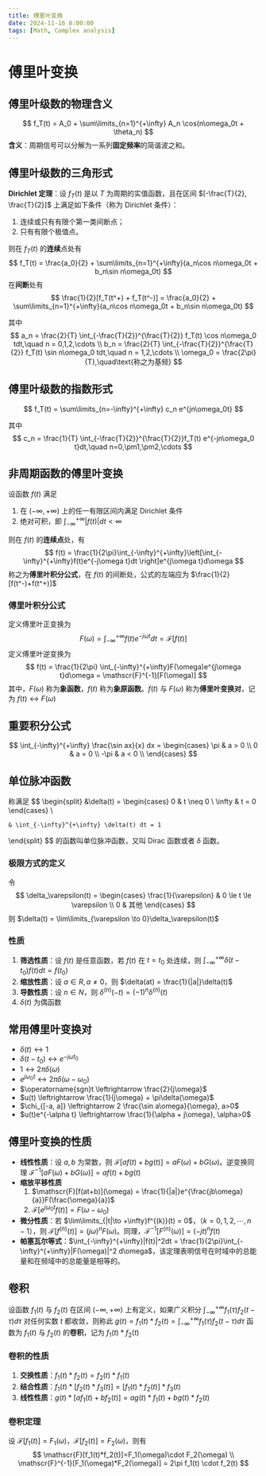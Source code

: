 ```yaml
---
title: 傅里叶变换
date: 2024-11-16 8:00:00
tags: [Math, Complex analysis]
---
```


# 傅里叶变换

## 傅里叶级数的物理含义

$$
f_T(t) = A_0 + \sum\limits_{n=1}^{+\infty} A_n \cos(n\omega_0t + \theta_n)
$$
**含义**：周期信号可以分解为一系列**固定频率**的简谐波之和。

## 傅里叶级数的三角形式

**Dirichlet 定理**：设 $f_T(t)$ 是以 $T$ 为周期的实值函数，且在区间 $[-\frac{T}{2}, \frac{T}{2}]$ 上满足如下条件（称为 Dirichlet 条件）：

1. 连续或只有有限个第一类间断点；
2. 只有有限个极值点。

则在 $f_T(t)$ 的**连续**点处有
$$
f_T(t) = \frac{a_0}{2} + \sum\limits_{n=1}^{+\infty}(a_n\cos n\omega_0t + b_n\sin n\omega_0t)
$$
在**间断**处有
$$
\frac{1}{2}[f_T(t^+) + f_T(t^-)] = \frac{a_0}{2} + \sum\limits_{n=1}^{+\infty}(a_n\cos n\omega_0t + b_n\sin n\omega_0t)
$$

其中
$$
a_n = \frac{2}{T} \int_{-\frac{T}{2}}^{\frac{T}{2}} f_T(t) \cos n\omega_0 tdt,\quad n = 0,1,2,\cdots \\
b_n = \frac{2}{T} \int_{-\frac{T}{2}}^{\frac{T}{2}} f_T(t) \sin n\omega_0 tdt,\quad n = 1,2,\cdots \\
\omega_0 = \frac{2\pi}{T},\quad\text{称之为基频}
$$

## 傅里叶级数的指数形式

$$
f_T(t) = \sum\limits_{n=-\infty}^{+\infty} c_n e^{jn\omega_0t}
$$

其中
$$
c_n = \frac{1}{T} \int_{-\frac{T}{2}}^{\frac{T}{2}}f_T(t) e^{-jn\omega_0 t}dt,\quad n=0,\pm1,\pm2,\cdots
$$

## 非周期函数的傅里叶变换

设函数 $f(t)$ 满足

1. 在 $(-\infty,+\infty)$ 上的任一有限区间内满足 Dirichlet 条件
2. 绝对可积，即 $\int_{-\infty}^{+\infty}|f(t)|dt < \infty$

则在 $f(t)$ 的**连续点**处，有
$$
f(t) = \frac{1}{2\pi}\int_{-\infty}^{+\infty}\left[\int_{-\infty}^{+\infty}f(t)e^{-j\omega t}dt \right]e^{j\omega t}d\omega
$$
称之为**傅里叶积分公式**，在 $f(t)$ 的间断处，公式的左端应为 $\frac{1}{2}[f(t^-)+f(t^+)]$

### 傅里叶积分公式

定义傅里叶正变换为
$$
F(\omega) = \int_{-\infty}^{+\infty} f(t)e^{-j\omega t}dt = \mathscr{F}[f(t)]
$$
定义傅里叶逆变换为
$$
f(t) = \frac{1}{2\pi} \int_{-\infty}^{+\infty}F(\omega)e^{j\omega t}d\omega = \mathscr{F}^{-1}[F(\omega)]
$$
其中，$F(\omega)$ 称为**象函数**，$f(t)$ 称为**象原函数**。$f(t)$ 与 $F(\omega)$ 称为**傅里叶变换对**，记为 $f(t) \leftrightarrow F(\omega)$

## 重要积分公式

$$
\int_{-\infty}^{+\infty} \frac{\sin ax}{x} dx = \begin{cases}
    \pi & a > 0 \\
    0 & a = 0 \\
    -\pi & a < 0 \\
\end{cases}
$$

## 单位脉冲函数

称满足
$$
\begin{split}
    &\delta(t) = \begin{cases}
        0 & t \neq 0 \\
        \infty & t = 0
    \end{cases} \\

    & \int_{-\infty}^{+\infty} \delta(t) dt = 1
\end{split}
$$
的函数叫单位脉冲函数，又叫 Dirac 函数或者 $\delta$ 函数。

### 极限方式的定义

令
$$
\delta_\varepsilon(t) = \begin{cases}
    \frac{1}{\varepsilon} & 0 \le t \le \varepsilon \\
    0 & 其他
\end{cases}
$$
则 $\delta(t) = \lim\limits_{\varepsilon \to 0}\delta_\varepsilon(t)$

### 性质

1. **筛选性质**：设 $f(t)$ 是任意函数，若 $f(t)$ 在 $t = t_0$ 处连续，则 $\int_{-\infty}^{+\infty}\delta(t-t_0)f(t)dt = f(t_0)$
2. **缩放性质**：设 $a\in R, a \neq 0$，则 $\delta(at) = \frac{1}{|a|}\delta(t)$
3. **导数性质**：设 $n \in N$，则 $\delta^{(n)}(-t) = (-1)^n\delta^{(n)}(t)$
4. $\delta(t)$ 为偶函数

## 常用傅里叶变换对

- $\delta(t) \leftrightarrow 1$
- $\delta(t-t_0) \leftrightarrow e^{-j\omega t_0}$
- $1 \leftrightarrow 2\pi\delta(\omega)$
- $e^{j\omega_0 t} \leftrightarrow 2\pi\delta(\omega - \omega_0)$
- $\operatorname{sgn}t \leftrightarrow \frac{2}{j\omega}$
- $u(t) \leftrightarrow \frac{1}{j\omega} + \pi\delta(\omega)$
- $\chi_{[-a, a]} \leftrightarrow 2 \frac{\sin a\omega}{\omega}, a>0$
- $u(t)e^{-\alpha t} \leftrightarrow \frac{1}{\alpha + j\omega}, \alpha>0$

## 傅里叶变换的性质

- **线性性质**：设 $a,b$ 为常数，则 $\mathscr{F}[af(t) + bg(t)] = aF(\omega) + bG(\omega)$。逆变换同理 $\mathscr{F}^{-1}[aF(\omega) + bG(\omega)] = af(t) + bg(t)$
- **缩放平移性质**
  1. $\mathscr{F}[f(at+b)](\omega) = \frac{1}{|a|}e^{\frac{jb\omega}{a}}F(\frac{\omega}{a})$
  2. $\mathscr{F}[e^{j\omega_0 t}f(t)] = F(\omega - \omega_0)$
- **微分性质**：若 $\lim\limits_{|t|\to +\infty}f^{(k)}(t) = 0$，（$k=0,1,2,\cdots,n-1$），则 $\mathscr{F}[f^{(n)}(t)]=(j\omega)^nF(\omega)$。同理，$\mathscr{F}^{-1}[F^{(n)}(\omega)] = (-jt)^n f(t)$
- **帕塞瓦尔等式**：$\int_{-\infty}^{+\infty}|f(t)|^2dt = \frac{1}{2\pi}\int_{-\infty}^{+\infty}|F(\omega)|^2 d\omega$，该定理表明信号在时域中的总能量和在频域中的总能量是相等的。

## 卷积

设函数 $f_1(t)$ 与 $f_2(t)$ 在区间 $(-\infty, +\infty)$ 上有定义，如果广义积分 $\int_{-\infty}^{+\infty}f_1(\tau)f_2(t-\tau)d\tau$ 对任何实数 $t$ 都收敛，则称此 $g(t) = f_1(t) * f_2(t) = \int_{-\infty}^{+\infty}f_1(\tau)f_2(t-\tau)d\tau$ 函数为 $f_1(t)$ 与 $f_2(t)$ 的**卷积**，记为 $f_1(t)*f_2(t)$

### 卷积的性质

1. **交换性质**：$f_1(t)*f_2(t) = f_2(t) * f_1(t)$
2. **结合性质**：$f_1(t)*[f_2(t)*f_3(t)] = [f_1(t)*f_2(t)]*f_3(t)$
3. **线性性质**：$g(t)*[af_1(t)+bf_2(t)]=ag(t)*f_1(t)+bg(t)*f_2(t)$

### 卷积定理

设 $\mathscr{F}[f_1(t)] = F_1(\omega)$，$\mathscr{F}[f_2(t)]=F_2(\omega)$，则有
$$
\mathscr{F}[f_1(t)*f_2(t)]=F_1(\omega)\cdot F_2(\omega) \\
\mathscr{F}^{-1}[F_1(\omega)*F_2(\omega)] = 2\pi f_1(t) \cdot f_2(t)
$$
